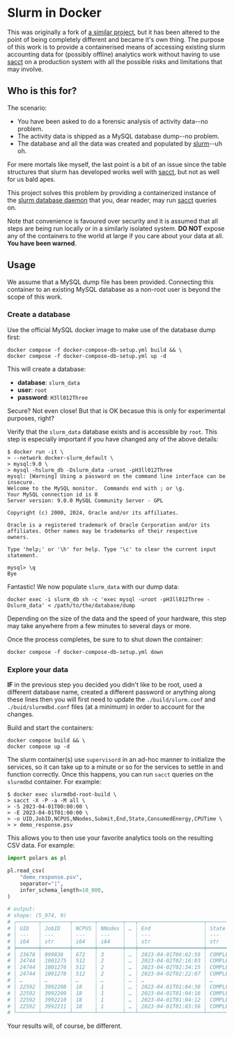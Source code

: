 # Slurm in Docker

This was originally a fork of [a similar project][source-repo], but it has been
altered to the point of being completely different and became it's own thing.
The purpose of this work is to provide a containerised means of accessing
existing slurm accounting data for (possibly offline) analytics work without
having to use [sacct][sacct-page] on a production system with all the possible
risks and limitations that may involve.

## Who is this for?
The scenario:
* You have been asked to do a forensic analysis of activity data--no problem.
* The activity data is shipped as a MySQL database dump--no problem.
* The database and all the data was created and populated by
  [slurm][slurm-page]--uh oh.

For mere mortals like myself, the last point is a bit of an issue since the
table structures that slurm has developed works well with [sacct][sacct-page],
but not as well for us bald apes.

This project solves this problem by providing a containerized instance of the
[slurm database daemon][slurmdbd-page] that you, dear reader, may run
[sacct][sacct-page] queries on.

Note that convenience is favoured over security and it is assumed that all steps
are being run locally or in a similarly isolated system. **DO NOT** expose any
of the containers to the world at large if you care about your data at all.
**You have been warned**.

## Usage
We assume that a MySQL dump file has been provided. Connecting this container
to an existing MySQL database as a non-root user is beyond the scope of this
work.

### Create a database
Use the official MySQL docker image to make use of the database dump first:
```script
docker compose -f docker-compose-db-setup.yml build && \
docker compose -f docker-compose-db-setup.yml up -d
```

This will create a database:
* **database**: `slurm_data`
* **user**: `root`
* **password**: `H3ll012Three`

Secure? Not even close! But that is OK becasue this is only for experimental
purposes, right?

Verify that the `slurm_data` database exists and is accessible by `root`. This
step is especially important if you have changed any of the above details:
```notcode
$ docker run -it \
> --network docker-slurm_default \
> mysql:9.0 \
> mysql -hslurm_db -Dslurm_data -uroot -pH3ll012Three
mysql: [Warning] Using a password on the command line interface can be insecure.
Welcome to the MySQL monitor.  Commands end with ; or \g.
Your MySQL connection id is 8
Server version: 9.0.0 MySQL Community Server - GPL

Copyright (c) 2000, 2024, Oracle and/or its affiliates.

Oracle is a registered trademark of Oracle Corporation and/or its
affiliates. Other names may be trademarks of their respective
owners.

Type 'help;' or '\h' for help. Type '\c' to clear the current input statement.

mysql> \q
Bye
```

Fantastic! We now populate `slurm_data` with our dump data:
```script
docker exec -i slurm_db sh -c 'exec mysql -uroot -pH3ll012Three -Dslurm_data' < /path/to/the/database/dump
```

Depending on the size of the data and the speed of your hardware, this step
may take anywhere from a few minutes to several days or more.

Once the process completes, be sure to to shut down the container:
```script
docker compose -f docker-compose-db-setup.yml down
```

### Explore your data
**IF** in the previous step you decided you didn't like to be root, used a
different database name, created a different password or anything along these
lines then you will first need to update the `./build/slurm.conf` and
`./buid/slurmdbd.conf` files (at a minimum) in order to account for the
changes.

Build and start the containers:
```script
docker compose build && \
docker compose up -d
```

The slurm container(s) use `supervisord` in an ad-hoc manner to initialize 
the services, so it can take up to a minute or so for the services to settle
in and function correctly. Once this happens, you can run `sacct` queries on
the `slurmdbd` container. For example:
```notcode
$ docker exec slurmdbd-root-build \
> sacct -X -P -a -M all \
> -S 2023-04-01T00:00:00 \
> -E 2023-04-01T01:00:00 \
> -o UID,JobID,NCPUS,NNodes,Submit,End,State,ConsumedEnergy,CPUTime \
> > demo_response.psv
```

This allows you to then use your favorite analytics tools on the resulting CSV
data. For example:
```python
import polars as pl

pl.read_csv(
    "demo_response.psv",
    separator="|",
    infer_schema_length=10_000,
)

# output:
# shape: (5_974, 9)
# ┌───────┬─────────┬───────┬────────┬───┬─────────────────────┬───────────┬────────────────┬──────────────┐
# │ UID   ┆ JobID   ┆ NCPUS ┆ NNodes ┆ … ┆ End                 ┆ State     ┆ ConsumedEnergy ┆ CPUTime      │
# │ ---   ┆ ---     ┆ ---   ┆ ---    ┆   ┆ ---                 ┆ ---       ┆ ---            ┆ ---          │
# │ i64   ┆ str     ┆ i64   ┆ i64    ┆   ┆ str                 ┆ str       ┆ str            ┆ str          │
# ╞═══════╪═════════╪═══════╪════════╪═══╪═════════════════════╪═══════════╪════════════════╪══════════════╡
# │ 23676 ┆ 999836  ┆ 672   ┆ 3      ┆ … ┆ 2023-04-01T06:02:59 ┆ COMPLETED ┆ 14.50M         ┆ 57-11:05:36  │
# │ 24744 ┆ 1001275 ┆ 512   ┆ 2      ┆ … ┆ 2023-04-02T02:16:03 ┆ COMPLETED ┆ 104.67M        ┆ 474-12:01:04 │
# │ 24744 ┆ 1001276 ┆ 512   ┆ 2      ┆ … ┆ 2023-04-02T02:34:15 ┆ COMPLETED ┆ 103.95M        ┆ 480-00:25:36 │
# │ 24744 ┆ 1001278 ┆ 512   ┆ 2      ┆ … ┆ 2023-04-02T02:22:07 ┆ COMPLETED ┆ 102.13M        ┆ 475-03:31:12 │
# │ …     ┆ …       ┆ …     ┆ …      ┆ … ┆ …                   ┆ …         ┆ …              ┆ …            │
# │ 22592 ┆ 3992208 ┆ 18    ┆ 1      ┆ … ┆ 2023-04-01T01:04:38 ┆ COMPLETED ┆ 0              ┆ 01:29:06     │
# │ 22592 ┆ 3992209 ┆ 18    ┆ 1      ┆ … ┆ 2023-04-01T01:04:16 ┆ COMPLETED ┆ 0              ┆ 01:22:30     │
# │ 22592 ┆ 3992210 ┆ 18    ┆ 1      ┆ … ┆ 2023-04-01T01:04:12 ┆ COMPLETED ┆ 0              ┆ 01:21:18     │
# │ 22592 ┆ 3992211 ┆ 18    ┆ 1      ┆ … ┆ 2023-04-01T01:03:56 ┆ COMPLETED ┆ 0              ┆ 01:07:30     │
# └───────┴─────────┴───────┴────────┴───┴─────────────────────┴───────────┴────────────────┴──────────────┘
```

Your results will, of course, be different.

[sacct-page]: <https://slurm.schedmd.com/sacct.html>
[slurm-page]: <https://slurm.schedmd.com/sacct.html>
[slurmdbd-page]: <https://slurm.schedmd.com/slurmdbd.html>
[source-repo]: <https://github.com/nathan-hess/docker-slurm>
